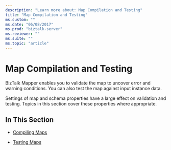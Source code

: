 ```yaml
---
description: "Learn more about: Map Compilation and Testing"
title: "Map Compilation and Testing"
ms.custom: ""
ms.date: "06/08/2017"
ms.prod: "biztalk-server"
ms.reviewer: ""
ms.suite: ""
ms.topic: "article"
---
```

# Map Compilation and Testing
BizTalk Mapper enables you to validate the map to uncover error and warning conditions. You can also test the map against input instance data.  
  
 Settings of map and schema properties have a large effect on validation and testing. Topics in this section cover these properties where appropriate.  
  
## In This Section  
  
-   [Compiling Maps](../core/compiling-maps.md)  
  
-   [Testing Maps](../core/testing-maps.md)
